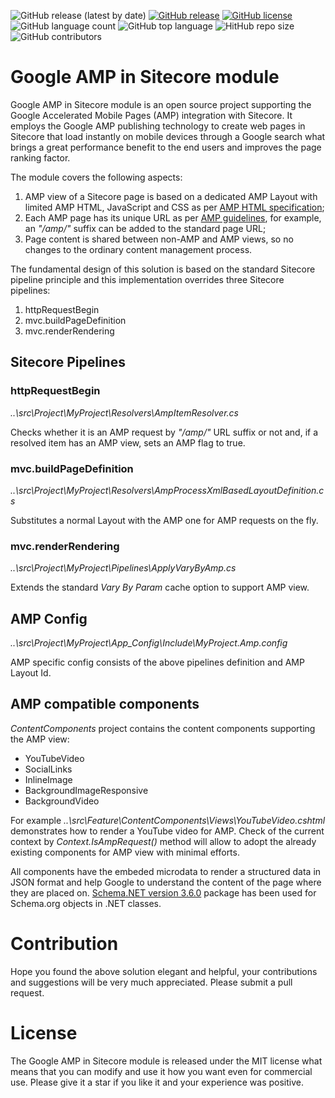 ![GitHub release (latest by date)](https://img.shields.io/github/v/release/kate-orlova/google-amp-in-sitecore)
[![GitHub release](https://img.shields.io/github/release-date/kate-orlova/google-amp-in-sitecore.svg?style=flat)](https://github.com/kate-orlova/google-amp-in-sitecore/releases/tag/MVPRelease)
[![GitHub license](https://img.shields.io/github/license/kate-orlova/google-amp-in-sitecore.svg)](https://github.com/kate-orlova/google-amp-in-sitecore/blob/master/LICENSE)
![GitHub language count](https://img.shields.io/github/languages/count/kate-orlova/google-amp-in-sitecore.svg?style=flat)
![GitHub top language](https://img.shields.io/github/languages/top/kate-orlova/google-amp-in-sitecore.svg?style=flat)
![HitHub repo size](https://img.shields.io/github/repo-size/kate-orlova/google-amp-in-sitecore.svg?style=flat)
![GitHub contributors](https://img.shields.io/github/contributors/kate-orlova/google-amp-in-sitecore)

# Google AMP in Sitecore module
Google AMP in Sitecore module is an open source project supporting the Google Accelerated Mobile Pages (AMP) integration with Sitecore. It employs the Google AMP publishing technology to create web pages in Sitecore that load instantly on mobile devices through a Google search what brings a great performance benefit to the end users and improves the page ranking factor.

The module covers the following aspects:
1. AMP view of a Sitecore page is based on a dedicated AMP Layout with limited AMP HTML, JavaScript and CSS as per [AMP HTML specification](https://www.ampproject.org/docs/fundamentals/spec);
2. Each AMP page has its unique URL as per [AMP guidelines](https://support.google.com/webmasters/answer/6340290?hl=en), for example, an _"/amp/"_ suffix can be added to the standard page URL;
3. Page content is shared between non-AMP and AMP views, so no changes to the ordinary content management process.

The fundamental design of this solution is based on the standard Sitecore pipeline principle and this implementation overrides three Sitecore pipelines:
1. httpRequestBegin
2. mvc.buildPageDefinition
3. mvc.renderRendering

## Sitecore Pipelines

### httpRequestBegin
_..\src\Project\MyProject\Resolvers\AmpItemResolver.cs_

Checks whether it is an AMP request by _"/amp/"_ URL suffix or not and, if a resolved item has an AMP view, sets an AMP flag to true.

### mvc.buildPageDefinition
_..\src\Project\MyProject\Resolvers\AmpProcessXmlBasedLayoutDefinition.cs_

Substitutes a normal Layout with the AMP one for AMP requests on the fly.

### mvc.renderRendering
_..\src\Project\MyProject\Pipelines\ApplyVaryByAmp.cs_

Extends the standard _Vary By Param_ cache option to support AMP view.

## AMP Config
_..\src\Project\MyProject\App_Config\Include\MyProject.Amp.config_

AMP specific config consists of the above pipelines definition and AMP Layout Id.

## AMP compatible components
_ContentComponents_ project contains the content components supporting the AMP view:
* YouTubeVideo
* SocialLinks
* InlineImage
* BackgroundImageResponsive
* BackgroundVideo

For example _..\src\Feature\ContentComponents\Views\YouTubeVideo.cshtml_ demonstrates how to render a YouTube video for AMP.
Check of the current context by _Context.IsAmpRequest()_ method will allow to adopt the already existing components for AMP view with minimal efforts.

All components have the embeded microdata to render a structured data in JSON format and help Google to understand the content of the page where they are placed on. [Schema.NET version 3.6.0](https://www.nuget.org/packages/Schema.NET/) package has been used for Schema.org objects in .NET classes.

# Contribution
Hope you found the above solution elegant and helpful, your contributions and suggestions will be very much appreciated. Please submit a pull request.

# License
The Google AMP in Sitecore module is released under the MIT license what means that you can modify and use it how you want even for commercial use. Please give it a star if you like it and your experience was positive.


